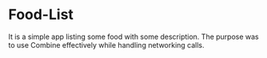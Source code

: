 # Food-List
It is a simple app listing some food with some description. The purpose was to use Combine effectively while handling networking calls.
